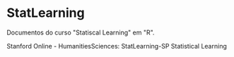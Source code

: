 # StatLearning
Documentos do curso "Statiscal Learning" em "R".

Stanford Online - HumanitiesSciences: StatLearning-SP Statistical Learning
